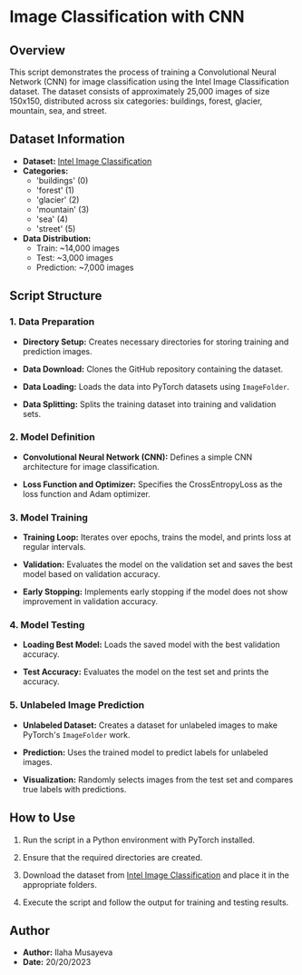 # Image Classification with CNN

## Overview

This script demonstrates the process of training a Convolutional Neural Network (CNN) for image classification using the Intel Image Classification dataset. The dataset consists of approximately 25,000 images of size 150x150, distributed across six categories: buildings, forest, glacier, mountain, sea, and street.

## Dataset Information

- **Dataset:** [Intel Image Classification](https://github.com/fafilia/cnn-intel_images)
- **Categories:**
  - 'buildings' (0)
  - 'forest' (1)
  - 'glacier' (2)
  - 'mountain' (3)
  - 'sea' (4)
  - 'street' (5)
- **Data Distribution:**
  - Train: ~14,000 images
  - Test: ~3,000 images
  - Prediction: ~7,000 images

## Script Structure

### 1. Data Preparation

- **Directory Setup:** Creates necessary directories for storing training and prediction images.

- **Data Download:** Clones the GitHub repository containing the dataset.

- **Data Loading:** Loads the data into PyTorch datasets using `ImageFolder`.

- **Data Splitting:** Splits the training dataset into training and validation sets.

### 2. Model Definition

- **Convolutional Neural Network (CNN):** Defines a simple CNN architecture for image classification.

- **Loss Function and Optimizer:** Specifies the CrossEntropyLoss as the loss function and Adam optimizer.

### 3. Model Training

- **Training Loop:** Iterates over epochs, trains the model, and prints loss at regular intervals.

- **Validation:** Evaluates the model on the validation set and saves the best model based on validation accuracy.

- **Early Stopping:** Implements early stopping if the model does not show improvement in validation accuracy.

### 4. Model Testing

- **Loading Best Model:** Loads the saved model with the best validation accuracy.

- **Test Accuracy:** Evaluates the model on the test set and prints the accuracy.

### 5. Unlabeled Image Prediction

- **Unlabeled Dataset:** Creates a dataset for unlabeled images to make PyTorch's `ImageFolder` work.

- **Prediction:** Uses the trained model to predict labels for unlabeled images.

- **Visualization:** Randomly selects images from the test set and compares true labels with predictions.

## How to Use

1. Run the script in a Python environment with PyTorch installed.

2. Ensure that the required directories are created.

3. Download the dataset from [Intel Image Classification](https://github.com/fafilia/cnn-intel_images) and place it in the appropriate folders.

4. Execute the script and follow the output for training and testing results.

## Author

- **Author:** Ilaha Musayeva
- **Date:** 20/20/2023


